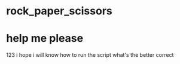 # rock_paper_scissors
# help me please
123
i hope i will know how to run the script
what's the better
correct
